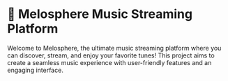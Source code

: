 # 🎵 Melosphere Music Streaming Platform
Welcome to Melosphere, the ultimate music streaming platform where you can discover, stream, and enjoy your favorite tunes! This project aims to create a seamless music experience with user-friendly features and an engaging interface.
